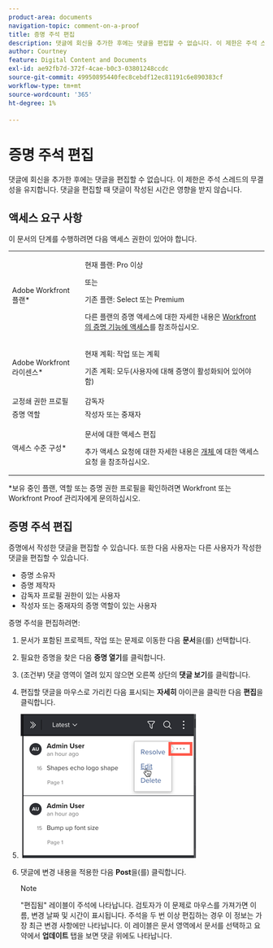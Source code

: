 ```yaml
---
product-area: documents
navigation-topic: comment-on-a-proof
title: 증명 주석 편집
description: 댓글에 회신을 추가한 후에는 댓글을 편집할 수 없습니다. 이 제한은 주석 스레드의 무결성을 유지합니다. 댓글을 편집할 때 댓글이 작성된 시간은 영향을 받지 않습니다.
author: Courtney
feature: Digital Content and Documents
exl-id: ae92fb7d-372f-4cae-b0c3-03801248ccdc
source-git-commit: 49950895440fec8cebdf12ec81191c6e890383cf
workflow-type: tm+mt
source-wordcount: '365'
ht-degree: 1%

---
```


# 증명 주석 편집

댓글에 회신을 추가한 후에는 댓글을 편집할 수 없습니다. 이 제한은 주석 스레드의 무결성을 유지합니다. 댓글을 편집할 때 댓글이 작성된 시간은 영향을 받지 않습니다.

## 액세스 요구 사항

이 문서의 단계를 수행하려면 다음 액세스 권한이 있어야 합니다.

<table style="table-layout:auto"> 
 <col> 
 <col> 
 <tbody> 
  <tr> 
   <td role="rowheader">Adobe Workfront 플랜*</td> 
   <td> <p>현재 플랜: Pro 이상</p> <p>또는</p> <p>기존 플랜: Select 또는 Premium</p> <p>다른 플랜의 증명 액세스에 대한 자세한 내용은 <a href="/help/quicksilver/administration-and-setup/manage-workfront/configure-proofing/access-to-proofing-functionality.md" class="MCXref xref">Workfront의 증명 기능에 액세스</a>를 참조하십시오.</p> </td> 
  </tr> 
  <tr> 
   <td role="rowheader">Adobe Workfront 라이센스*</td> 
   <td> <p>현재 계획: 작업 또는 계획</p> <p>기존 계획: 모두(사용자에 대해 증명이 활성화되어 있어야 함)</p> </td> 
  </tr> 
  <tr> 
   <td role="rowheader">교정쇄 권한 프로필 </td> 
   <td>감독자</td> 
  </tr> 
  <tr> 
   <td role="rowheader">증명 역할</td> 
   <td>작성자 또는 중재자</td> 
  </tr> 
  <tr> 
   <td role="rowheader">액세스 수준 구성*</td> 
   <td> <p>문서에 대한 액세스 편집</p> <p>추가 액세스 요청에 대한 자세한 내용은 <a href="../../../../workfront-basics/grant-and-request-access-to-objects/request-access.md" class="MCXref xref">개체 </a>에 대한 액세스 요청 을 참조하십시오.</p> </td> 
  </tr> 
 </tbody> 
</table>

&#42;보유 중인 플랜, 역할 또는 증명 권한 프로필을 확인하려면 Workfront 또는 Workfront Proof 관리자에게 문의하십시오.

## 증명 주석 편집

증명에서 작성한 댓글을 편집할 수 있습니다. 또한 다음 사용자는 다른 사용자가 작성한 댓글을 편집할 수 있습니다.

* 증명 소유자
* 증명 제작자
* 감독자 프로필 권한이 있는 사용자
* 작성자 또는 중재자의 증명 역할이 있는 사용자

증명 주석을 편집하려면:

1. 문서가 포함된 프로젝트, 작업 또는 문제로 이동한 다음 **문서**&#x200B;을(를) 선택합니다.
1. 필요한 증명을 찾은 다음 **증명 열기**&#x200B;를 클릭합니다.

1. (조건부) 댓글 영역이 열려 있지 않으면 오른쪽 상단의 **댓글 보기**&#x200B;를 클릭합니다.
1. 편집할 댓글을 마우스로 가리킨 다음 표시되는 **자세히** 아이콘을 클릭한 다음 **편집**&#x200B;을 클릭합니다.

1. ![Edit_a_comment-More_icon.png](assets/edit-a-comment-more-icon.png)

1. 댓글에 변경 내용을 적용한 다음 **Post**&#x200B;을(를) 클릭합니다.

   >[!NOTE]
   >
   >&quot;편집됨&quot; 레이블이 주석에 나타납니다. 검토자가 이 문제로 마우스를 가져가면 이름, 변경 날짜 및 시간이 표시됩니다. 주석을 두 번 이상 편집하는 경우 이 정보는 가장 최근 변경 사항에만 나타납니다. 이 레이블은 문서 영역에서 문서를 선택하고 요약에서 **업데이트** 탭을 보면 댓글 위에도 나타납니다.
